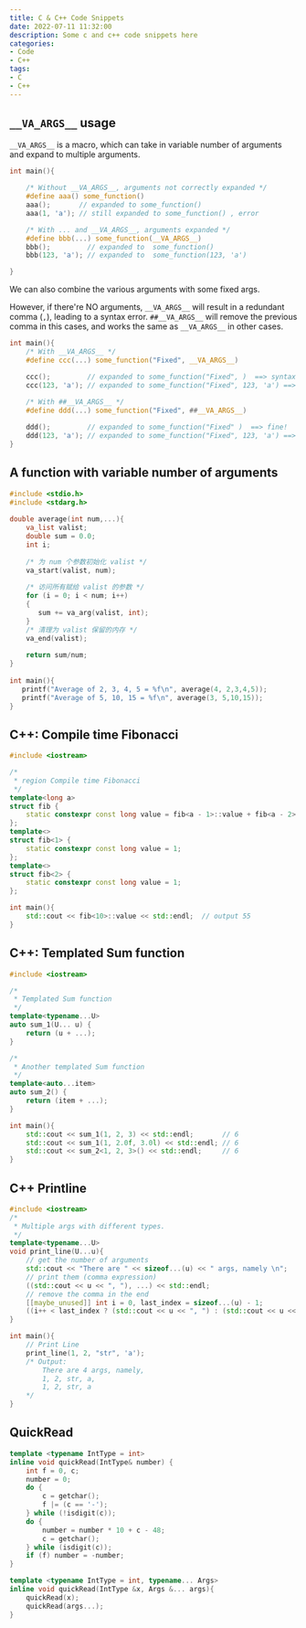 ```yaml
---
title: C & C++ Code Snippets
date: 2022-07-11 11:32:00
description: Some c and c++ code snippets here
categories: 
- Code
- C++
tags:
- C
- C++
---
```


## `__VA_ARGS__` usage

`__VA_ARGS__` is a macro, which can take in variable number of arguments and expand to multiple arguments.

```C
int main(){

    /* Without __VA_ARGS__, arguments not correctly expanded */
    #define aaa() some_function()
    aaa();       // expanded to some_function()
    aaa(1, 'a'); // still expanded to some_function() , error

    /* With ... and __VA_ARGS__, arguments expanded */
    #define bbb(...) some_function(__VA_ARGS__)
    bbb();         // expanded to  some_function()
    bbb(123, 'a'); // expanded to  some_function(123, 'a')

}
```

We can also combine the various arguments with some fixed args. 

However, if there're NO arguments, `__VA_ARGS__` will result in a redundant comma (`,`), leading to a syntax error. `##__VA_ARGS__` will remove the previous comma in this cases, and works the same as `__VA_ARGS__` in other cases.

```C
int main(){
    /* With __VA_ARGS__ */
    #define ccc(...) some_function("Fixed", __VA_ARGS__)

    ccc();         // expanded to some_function("Fixed", )  ==> syntax error
    ccc(123, 'a'); // expanded to some_function("Fixed", 123, 'a') ==> fine!
    
    /* With ##__VA_ARGS__ */
    #define ddd(...) some_function("Fixed", ##__VA_ARGS__)

    ddd();         // expanded to some_function("Fixed" )  ==> fine!
    ddd(123, 'a'); // expanded to some_function("Fixed", 123, 'a') ==> fine!
}
```

## A function with variable number of arguments

```C
#include <stdio.h>
#include <stdarg.h>
 
double average(int num,...){
    va_list valist;
    double sum = 0.0;
    int i;
 
    /* 为 num 个参数初始化 valist */
    va_start(valist, num);
 
    /* 访问所有赋给 valist 的参数 */
    for (i = 0; i < num; i++)
    {
       sum += va_arg(valist, int);
    }
    /* 清理为 valist 保留的内存 */
    va_end(valist);
 
    return sum/num;
}
 
int main(){
   printf("Average of 2, 3, 4, 5 = %f\n", average(4, 2,3,4,5));
   printf("Average of 5, 10, 15 = %f\n", average(3, 5,10,15));
}
```


## C++: Compile time Fibonacci 

```C++
#include <iostream>

/*
 * region Compile time Fibonacci
 */
template<long a>
struct fib {
    static constexpr const long value = fib<a - 1>::value + fib<a - 2>::value;
};
template<>
struct fib<1> {
    static constexpr const long value = 1;
};
template<>
struct fib<2> {
    static constexpr const long value = 1;
};

int main(){
    std::cout << fib<10>::value << std::endl;  // output 55
}
```

## C++: Templated Sum function
```C++
#include <iostream>

/*
 * Templated Sum function
 */
template<typename...U>
auto sum_1(U... u) {
    return (u + ...);
}

/*
 * Another templated Sum function
 */
template<auto...item>
auto sum_2() {
    return (item + ...);
}

int main(){
    std::cout << sum_1(1, 2, 3) << std::endl;       // 6
    std::cout << sum_1(1, 2.0f, 3.0l) << std::endl; // 6
    std::cout << sum_2<1, 2, 3>() << std::endl;     // 6
}
```

## C++ Printline
```C++
#include <iostream>
/*
 * Multiple args with different types.
 */
template<typename...U>
void print_line(U...u){
    // get the number of arguments
    std::cout << "There are " << sizeof...(u) << " args, namely \n";
    // print them (comma expression)
    ((std::cout << u << ", "), ...) << std::endl;
    // remove the comma in the end
    [[maybe_unused]] int i = 0, last_index = sizeof...(u) - 1;
    ((i++ < last_index ? (std::cout << u << ", ") : (std::cout << u << std::endl) ), ...);
}

int main(){
    // Print Line
    print_line(1, 2, "str", 'a');
    /* Output: 
        There are 4 args, namely, 
        1, 2, str, a,
        1, 2, str, a
    */
}
```


## QuickRead 

```c++
template <typename IntType = int>
inline void quickRead(IntType& number) {
    int f = 0, c;
    number = 0;
    do {
      	c = getchar();
        f |= (c == '-');
    } while (!isdigit(c));
    do {
        number = number * 10 + c - 48;
        c = getchar();
    } while (isdigit(c));
    if (f) number = -number;
}

template <typename IntType = int, typename... Args>
inline void quickRead(IntType &x, Args &... args){
    quickRead(x);
    quickRead(args...);
}
```



